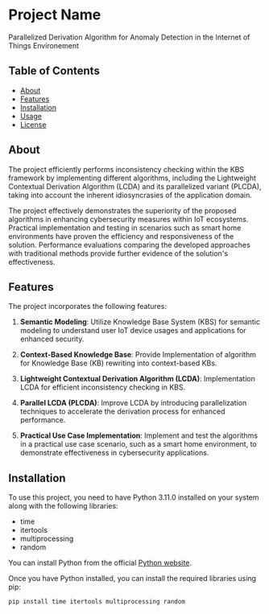 # Project Name

Parallelized Derivation Algorithm for Anomaly Detection in the Internet of Things Environement

## Table of Contents

- [About](#about)
- [Features](#features)
- [Installation](#installation)
- [Usage](#usage)
- [License](#license)

## About
The project efficiently performs inconsistency checking within the KBS framework by implementing different algorithms, including the Lightweight Contextual Derivation Algorithm (LCDA) and its parallelized variant (PLCDA), taking into account the inherent idiosyncrasies of the application domain. 

The project effectively demonstrates the superiority of the proposed algorithms in enhancing cybersecurity measures within IoT ecosystems. Practical implementation and testing in scenarios such as smart home environments have proven the efficiency and responsiveness of the solution. Performance evaluations comparing the developed approaches with traditional methods provide further evidence of the solution's effectiveness.


## Features

The project incorporates the following features:

1. **Semantic Modeling**: Utilize Knowledge Base System (KBS) for semantic modeling to understand user IoT device usages and applications for enhanced security.

2. **Context-Based Knowledge Base**: Provide Implementation of algorithm for Knowledge Base (KB) rewriting into context-based KBs.

4. **Lightweight Contextual Derivation Algorithm (LCDA)**: Implementation LCDA for efficient inconsistency checking in KBS.

5. **Parallel LCDA (PLCDA)**: Improve LCDA by introducing parallelization techniques to accelerate the derivation process for enhanced performance.

6. **Practical Use Case Implementation**: Implement and test the algorithms in a practical use case scenario, such as a smart home environment, to demonstrate effectiveness in cybersecurity applications.

## Installation

To use this project, you need to have Python 3.11.0 installed on your system along with the following libraries:

- time
- itertools
- multiprocessing
- random

You can install Python from the official [Python website](https://www.python.org/downloads/).

Once you have Python installed, you can install the required libraries using pip:

```bash
pip install time itertools multiprocessing random

